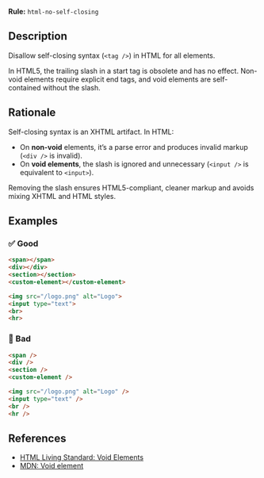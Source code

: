 **Rule:** `html-no-self-closing`

## Description

Disallow self-closing syntax (`<tag />`) in HTML for all elements.

In HTML5, the trailing slash in a start tag is obsolete and has no effect.
Non-void elements require explicit end tags, and void elements are
self-contained without the slash.

## Rationale

Self-closing syntax is an XHTML artifact. In HTML:

- On **non-void** elements, it’s a parse error and produces invalid markup
  (`<div />` is invalid).
- On **void elements**, the slash is ignored and unnecessary (`<input />` is
  equivalent to `<input>`).

Removing the slash ensures HTML5-compliant, cleaner markup and avoids mixing
XHTML and HTML styles.

## Examples

### ✅ Good

```html
<span></span>
<div></div>
<section></section>
<custom-element></custom-element>

<img src="/logo.png" alt="Logo">
<input type="text">
<br>
<hr>
```

### 🚫 Bad

```html
<span />
<div />
<section />
<custom-element />

<img src="/logo.png" alt="Logo" />
<input type="text" />
<br />
<hr />
```

## References

- [HTML Living Standard: Void Elements](https://html.spec.whatwg.org/multipage/syntax.html#void-elements)
- [MDN: Void element](https://developer.mozilla.org/en-US/docs/Glossary/Void_element)
